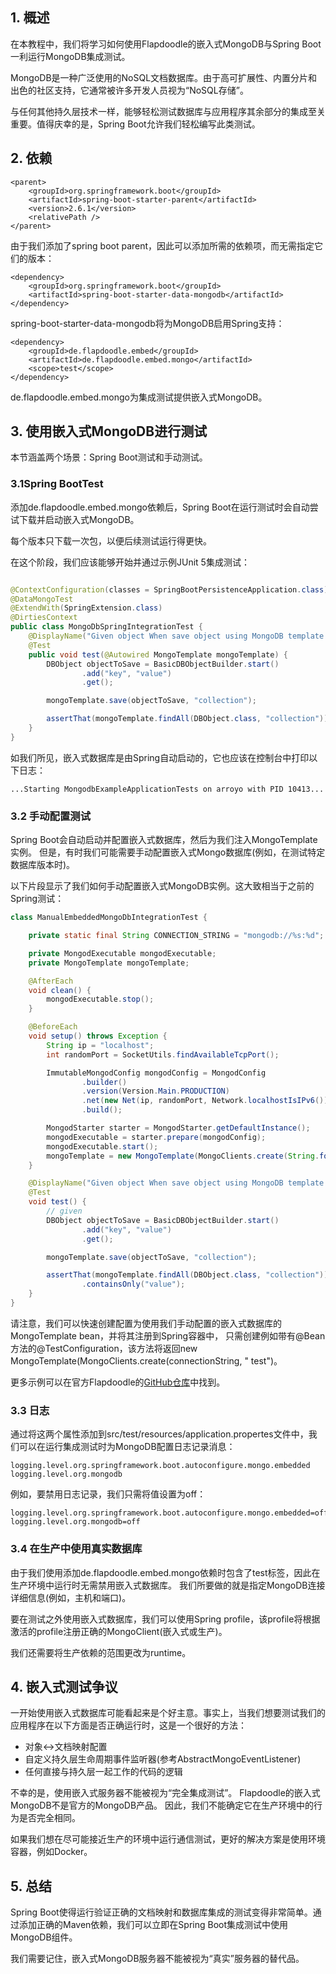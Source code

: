 ## 1. 概述

在本教程中，我们将学习如何使用Flapdoodle的嵌入式MongoDB与Spring Boot一利运行MongoDB集成测试。

MongoDB是一种广泛使用的NoSQL文档数据库。由于高可扩展性、内置分片和出色的社区支持，它通常被许多开发人员视为“NoSQL存储”。

与任何其他持久层技术一样，能够轻松测试数据库与应用程序其余部分的集成至关重要。值得庆幸的是，Spring Boot允许我们轻松编写此类测试。

## 2. 依赖

```
<parent>
    <groupId>org.springframework.boot</groupId>
    <artifactId>spring-boot-starter-parent</artifactId>
    <version>2.6.1</version>
    <relativePath />
</parent>
```

由于我们添加了spring boot parent，因此可以添加所需的依赖项，而无需指定它们的版本：

```
<dependency>
    <groupId>org.springframework.boot</groupId>
    <artifactId>spring-boot-starter-data-mongodb</artifactId>
</dependency>
```

spring-boot-starter-data-mongodb将为MongoDB启用Spring支持：

```
<dependency>
    <groupId>de.flapdoodle.embed</groupId>
    <artifactId>de.flapdoodle.embed.mongo</artifactId>
    <scope>test</scope>
</dependency>
```

de.flapdoodle.embed.mongo为集成测试提供嵌入式MongoDB。

## 3. 使用嵌入式MongoDB进行测试

本节涵盖两个场景：Spring Boot测试和手动测试。

### 3.1Spring BootTest

添加de.flapdoodle.embed.mongo依赖后，Spring Boot在运行测试时会自动尝试下载并启动嵌入式MongoDB。

每个版本只下载一次包，以便后续测试运行得更快。

在这个阶段，我们应该能够开始并通过示例JUnit 5集成测试：

```java

@ContextConfiguration(classes = SpringBootPersistenceApplication.class)
@DataMongoTest
@ExtendWith(SpringExtension.class)
@DirtiesContext
public class MongoDbSpringIntegrationTest {
    @DisplayName("Given object When save object using MongoDB template Then object can be found")
    @Test
    public void test(@Autowired MongoTemplate mongoTemplate) {
        DBObject objectToSave = BasicDBObjectBuilder.start()
                .add("key", "value")
                .get();

        mongoTemplate.save(objectToSave, "collection");

        assertThat(mongoTemplate.findAll(DBObject.class, "collection")).extracting("key").containsOnly("value");
    }
}
```

如我们所见，嵌入式数据库是由Spring自动启动的，它也应该在控制台中打印以下日志：

```
...Starting MongodbExampleApplicationTests on arroyo with PID 10413...
```

### 3.2 手动配置测试

Spring Boot会自动启动并配置嵌入式数据库，然后为我们注入MongoTemplate实例。
但是，有时我们可能需要手动配置嵌入式Mongo数据库(例如，在测试特定数据库版本时)。

以下片段显示了我们如何手动配置嵌入式MongoDB实例。这大致相当于之前的Spring测试：

```java
class ManualEmbeddedMongoDbIntegrationTest {

    private static final String CONNECTION_STRING = "mongodb://%s:%d";

    private MongodExecutable mongodExecutable;
    private MongoTemplate mongoTemplate;

    @AfterEach
    void clean() {
        mongodExecutable.stop();
    }

    @BeforeEach
    void setup() throws Exception {
        String ip = "localhost";
        int randomPort = SocketUtils.findAvailableTcpPort();

        ImmutableMongodConfig mongodConfig = MongodConfig
                .builder()
                .version(Version.Main.PRODUCTION)
                .net(new Net(ip, randomPort, Network.localhostIsIPv6()))
                .build();

        MongodStarter starter = MongodStarter.getDefaultInstance();
        mongodExecutable = starter.prepare(mongodConfig);
        mongodExecutable.start();
        mongoTemplate = new MongoTemplate(MongoClients.create(String.format(CONNECTION_STRING, ip, randomPort)), "test");
    }

    @DisplayName("Given object When save object using MongoDB template Then object can be found")
    @Test
    void test() {
        // given
        DBObject objectToSave = BasicDBObjectBuilder.start()
                .add("key", "value")
                .get();

        mongoTemplate.save(objectToSave, "collection");

        assertThat(mongoTemplate.findAll(DBObject.class, "collection")).extracting("key")
                .containsOnly("value");
    }
}
```

请注意，我们可以快速创建配置为使用我们手动配置的嵌入式数据库的MongoTemplate bean，并将其注册到Spring容器中，
只需创建例如带有@Bean方法的@TestConfiguration，该方法将返回new MongoTemplate(MongoClients.create(connectionString, "
test")。

更多示例可以在官方Flapdoodle的[GitHub仓库](https://github.com/flapdoodle-oss/de.flapdoodle.embed.mongo)中找到。

### 3.3 日志

通过将这两个属性添加到src/test/resources/application.propertes文件中，我们可以在运行集成测试时为MongoDB配置日志记录消息：

```
logging.level.org.springframework.boot.autoconfigure.mongo.embedded
logging.level.org.mongodb
```

例如，要禁用日志记录，我们只需将值设置为off：

```
logging.level.org.springframework.boot.autoconfigure.mongo.embedded=off
logging.level.org.mongodb=off
```

### 3.4 在生产中使用真实数据库

由于我们使用添加de.flapdoodle.embed.mongo依赖时包含了<scope>test</scope>标签，因此在生产环境中运行时无需禁用嵌入式数据库。
我们所要做的就是指定MongoDB连接详细信息(例如，主机和端口)。

要在测试之外使用嵌入式数据库，我们可以使用Spring profile，该profile将根据激活的profile注册正确的MongoClient(嵌入式或生产)。

我们还需要将生产依赖的范围更改为<scope>runtime</scope>。

## 4. 嵌入式测试争议

一开始使用嵌入式数据库可能看起来是个好主意。事实上，当我们想要测试我们的应用程序在以下方面是否正确运行时，这是一个很好的方法：

+ 对象<->文档映射配置
+ 自定义持久层生命周期事件监听器(参考AbstractMongoEventListener)
+ 任何直接与持久层一起工作的代码的逻辑

不幸的是，使用嵌入式服务器不能被视为“完全集成测试”。 Flapdoodle的嵌入式MongoDB不是官方的MongoDB产品。
因此，我们不能确定它在生产环境中的行为是否完全相同。

如果我们想在尽可能接近生产的环境中运行通信测试，更好的解决方案是使用环境容器，例如Docker。

## 5. 总结

Spring Boot使得运行验证正确的文档映射和数据库集成的测试变得非常简单。通过添加正确的Maven依赖，我们可以立即在Spring
Boot集成测试中使用MongoDB组件。

我们需要记住，嵌入式MongoDB服务器不能被视为“真实”服务器的替代品。